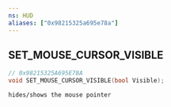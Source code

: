 ```yaml
---
ns: HUD
aliases: ["0x98215325a695e78a"]
---
```

## SET_MOUSE_CURSOR_VISIBLE

```c
// 0x98215325A695E78A
void SET_MOUSE_CURSOR_VISIBLE(bool Visible);
```

```
hides/shows the mouse pointer
```
